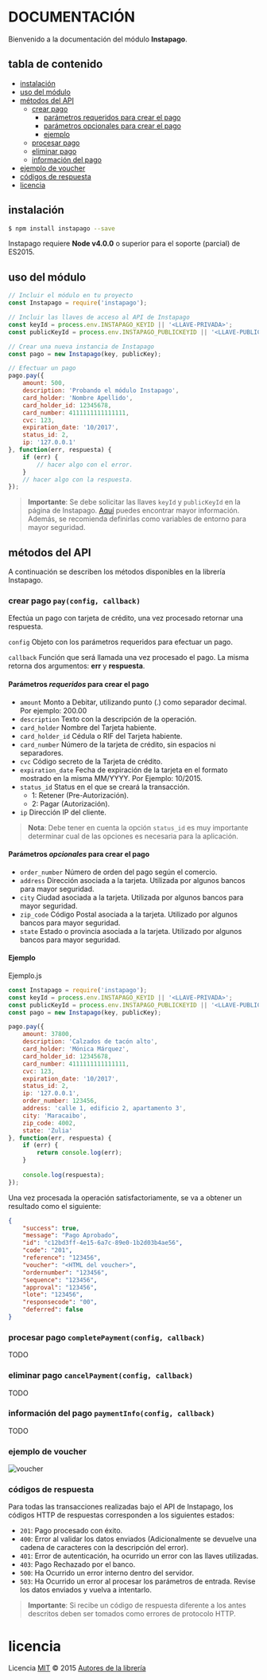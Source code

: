 # DOCUMENTACIÓN

Bienvenido a la documentación del módulo **Instapago**.

## tabla de contenido

* [instalación](#instalación)
* [uso del módulo](#uso-del-módulo)
* [métodos del API](#métodos-del-api)
    * [crear pago](#crear-pago-payconfig-callback)
        * [parámetros requeridos para crear el pago](#parámetros-requeridos-para-crear-el-pago)
        * [parámetros opcionales para crear el pago](#parámetros-opcionales-para-crear-el-pago)
        * [ejemplo](#ejemplo)
    * [procesar pago](#procesar-pago-completepaymentconfig-callback)
    * [eliminar pago](#eliminar-pago-cancelpaymentconfig-callback)
    * [información del pago](#información-del-pago-paymentinfoconfig-callback)
* [ejemplo de voucher](#ejemplo-de-voucher)
* [códigos de respuesta](#códigos-de-respuesta)
* [licencia](#licencia)

## instalación

```bash
$ npm install instapago --save
```
Instapago requiere **Node v4.0.0** o superior para el soporte (parcial) de ES2015.

## uso del módulo

```js
// Incluir el módulo en tu proyecto
const Instapago = require('instapago');

// Incluir las llaves de acceso al API de Instapago
const keyId = process.env.INSTAPAGO_KEYID || '<LLAVE-PRIVADA>';
const publicKeyId = process.env.INSTAPAGO_PUBLICKEYID || '<LLAVE-PUBLICA>';

// Crear una nueva instancia de Instapago
const pago = new Instapago(key, publicKey);

// Efectuar un pago
pago.pay({
    amount: 500,
    description: 'Probando el módulo Instapago',
    card_holder: 'Nombre Apellido',
    card_holder_id: 12345678,
    card_number: 4111111111111111,
    cvc: 123,
    expiration_date: '10/2017',
    status_id: 2,
    ip: '127.0.0.1'
}, function(err, respuesta) {
    if (err) {
        // hacer algo con el error.
    }
    // hacer algo con la respuesta.
});
```
> **Importante**: Se debe solicitar las llaves `keyId` y `publicKeyId` en la página de Instapago. [Aquí](http://instapago.com/wp-content/uploads/2015/10/Guia-Integracion-API-Instapago-1.6.pdf) puedes encontrar mayor información.
Además, se recomienda definirlas como variables de entorno para mayor seguridad.

## métodos del API

A continuación se describen los métodos disponibles en la librería Instapago.

### crear pago `pay(config, callback)`

Efectúa un pago con tarjeta de crédito, una vez procesado retornar una respuesta.

`config` Objeto con los parámetros requeridos para efectuar un pago.

`callback` Función que será llamada una vez procesado el pago. La misma retorna dos argumentos: **err** y **respuesta**.

#### Parámetros _requeridos_ para crear el pago

* `amount` Monto a Debitar, utilizando punto (.) como separador decimal. Por ejemplo: 200.00
* `description` Texto con la descripción de la operación.
* `card_holder` Nombre del Tarjeta habiente.
* `card_holder_id` Cédula o RIF del Tarjeta habiente.
* `card_number` Número de la tarjeta de crédito, sin espacios ni
separadores.
* `cvc` Código secreto de la Tarjeta de crédito.
* `expiration_date` Fecha de expiración de la tarjeta en el formato mostrado
en la misma MM/YYYY. Por Ejemplo: 10/2015.
* `status_id` Status en el que se creará la transacción.
    * 1: Retener (Pre-Autorización).
    * 2: Pagar (Autorización).
* `ip` Dirección IP del cliente.

> **Nota**: Debe tener en cuenta la opción `status_id` es muy importante determinar cual de las opciones es necesaria para la aplicación.

#### Parámetros _opcionales_ para crear el pago

* `order_number` Número de orden del pago según el comercio.
* `address` Dirección asociada a la tarjeta. Utilizada por algunos bancos para mayor seguridad.
* `city` Ciudad asociada a la tarjeta. Utilizada por algunos bancos para mayor seguridad.
* `zip_code` Código Postal asociada a la tarjeta. Utilizado por algunos bancos para mayor seguridad.
* `state` Estado o provincia asociada a la tarjeta. Utilizado por algunos bancos para mayor seguridad.

#### Ejemplo

Ejemplo.js

```js
const Instapago = require('instapago');
const keyId = process.env.INSTAPAGO_KEYID || '<LLAVE-PRIVADA>';
const publicKeyId = process.env.INSTAPAGO_PUBLICKEYID || '<LLAVE-PUBLICA>';
const pago = new Instapago(key, publicKey);

pago.pay({
    amount: 37800,
    description: 'Calzados de tacón alto',
    card_holder: 'Mónica Márquez',
    card_holder_id: 12345678,
    card_number: 4111111111111111,
    cvc: 123,
    expiration_date: '10/2017',
    status_id: 2,
    ip: '127.0.0.1',
    order_number: 123456,
    address: 'calle 1, edificio 2, apartamento 3',
    city: 'Maracaibo',
    zip_code: 4002,
    state: 'Zulia'
}, function(err, respuesta) {
    if (err) {
        return console.log(err);
    }
    
    console.log(respuesta);
});
```
Una vez procesada la operación satisfactoriamente, se va a obtener un resultado como el siguiente:

```json
{
    "success": true,
    "message": "Pago Aprobado",
    "id": "c12bd3ff-4e15-6a7c-89e0-1b2d03b4ae56",
    "code": "201",
    "reference": "123456",
    "voucher": "<HTML del voucher>",
    "ordernumber": "123456",
    "sequence": "123456",
    "approval": "123456",
    "lote": "123456",
    "responsecode": "00",
    "deferred": false
}
```

### procesar pago `completePayment(config, callback)`

TODO

### eliminar pago `cancelPayment(config, callback)`

TODO

### información del pago `paymentInfo(config, callback)`

TODO

### ejemplo de voucher

![voucher](http://i.imgur.com/sE05jmH.png)

### códigos de respuesta

Para todas las transacciones realizadas bajo el API de Instapago, los códigos HTTP de respuestas corresponden a los siguientes estados:

* ```201```: Pago procesado con éxito.
* ```400```: Error al validar los datos enviados (Adicionalmente se devuelve una cadena de
caracteres con la descripción del error).
* ```401```: Error de autenticación, ha ocurrido un error con las llaves utilizadas.
* ```403```: Pago Rechazado por el banco.
* ```500```: Ha Ocurrido un error interno dentro del servidor.
* ```503```: Ha Ocurrido un error al procesar los parámetros de entrada. Revise los datos
enviados y vuelva a intentarlo.

> **Importante**: Si recibe un código de respuesta diferente a los antes descritos deben ser tomados como errores de protocolo HTTP.

# licencia

Licencia [MIT](http://opensource.org/licenses/MIT) :copyright: 2015 [Autores de la librería](AUTORES.md)